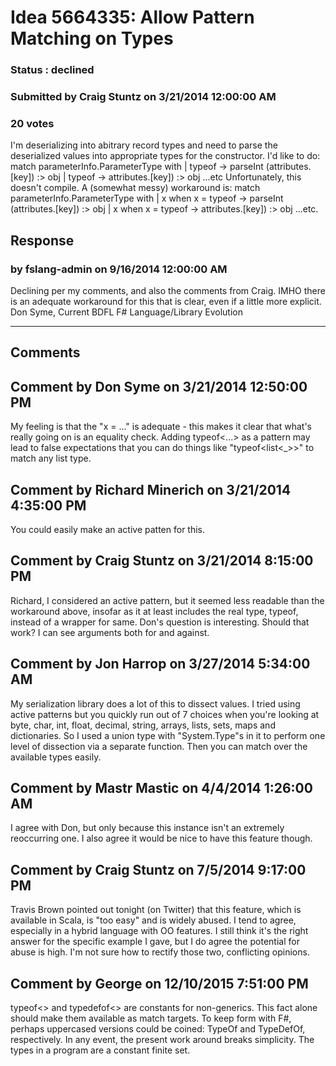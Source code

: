 # Idea 5664335: Allow Pattern Matching on Types #

### Status : declined

### Submitted by Craig Stuntz on 3/21/2014 12:00:00 AM

### 20 votes

I'm deserializing into abitrary record types and need to parse the deserialized values into appropriate types for the constructor. I'd like to do:
match parameterInfo.ParameterType with
| typeof<int> -> parseInt (attributes.[key]) :> obj
| typeof<string> -> attributes.[key]) :> obj
...etc
Unfortunately, this doesn't compile. A (somewhat messy) workaround is:
match parameterInfo.ParameterType with
| x when x = typeof<int> -> parseInt (attributes.[key]) :> obj
| x when x = typeof<string> -> attributes.[key]) :> obj
...etc.



## Response 
### by fslang-admin on 9/16/2014 12:00:00 AM

Declining per my comments, and also the comments from Craig. IMHO there is an adequate workaround for this that is clear, even if a little more explicit.
Don Syme, Current BDFL F# Language/Library Evolution

------------------------
## Comments


## Comment by Don Syme on 3/21/2014 12:50:00 PM
My feeling is that the "x = ..." is adequate - this makes it clear that what's really going on is an equality check.
Adding typeof<...> as a pattern may lead to false expectations that you can do things like "typeof<list<_>>" to match any list type.


## Comment by Richard Minerich on 3/21/2014 4:35:00 PM
You could easily make an active patten for this.


## Comment by Craig Stuntz on 3/21/2014 8:15:00 PM
Richard, I considered an active pattern, but it seemed less readable than the workaround above, insofar as it at least includes the real type, typeof<int>, instead of a wrapper for same.
Don's question is interesting. Should that work? I can see arguments both for and against.


## Comment by Jon Harrop on 3/27/2014 5:34:00 AM
My serialization library does a lot of this to dissect values. I tried using active patterns but you quickly run out of 7 choices when you're looking at byte, char, int, float, decimal, string, arrays, lists, sets, maps and dictionaries. So I used a union type with "System.Type"s in it to perform one level of dissection via a separate function. Then you can match over the available types easily.


## Comment by Mastr Mastic on 4/4/2014 1:26:00 AM
I agree with Don, but only because this instance isn't an extremely reoccurring one.
I also agree it would be nice to have this feature though.


## Comment by Craig Stuntz on 7/5/2014 9:17:00 PM
Travis Brown pointed out tonight (on Twitter) that this feature, which is available in Scala, is "too easy" and is widely abused. I tend to agree, especially in a hybrid language with OO features. I still think it's the right answer for the specific example I gave, but I do agree the potential for abuse is high. I'm not sure how to rectify those two, conflicting opinions.


## Comment by George on 12/10/2015 7:51:00 PM
typeof<> and typedefof<> are constants for non-generics. This fact alone should make them available as match targets. To keep form with F#, perhaps uppercased versions could be coined: TypeOf and TypeDefOf, respectively. In any event, the present work around breaks simplicity. The types in a program are a constant finite set.

